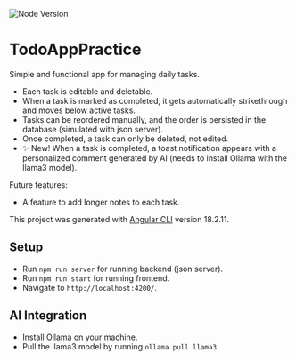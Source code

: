 ![Node Version](https://img.shields.io/badge/Node_version-18.19.1-green)

# TodoAppPractice

Simple and functional app for managing daily tasks.

- Each task is editable and deletable.
- When a task is marked as completed, it gets automatically strikethrough and moves below active tasks.
- Tasks can be reordered manually, and the order is persisted in the database (simulated with json server).
- Once completed, a task can only be deleted, not edited.
- ✨ New! When a task is completed, a toast notification appears with a personalized comment generated by AI (needs to install Ollama with the llama3 model).

Future features:

- A feature to add longer notes to each task.

This project was generated with [Angular CLI](https://github.com/angular/angular-cli) version 18.2.11.

## Setup

- Run `npm run server` for running backend (json server).
- Run `npm run start` for running frontend.
- Navigate to `http://localhost:4200/`.

## AI Integration

- Install [Ollama](https://ollama.com/download) on your machine.
- Pull the llama3 model by running `ollama pull llama3`.
